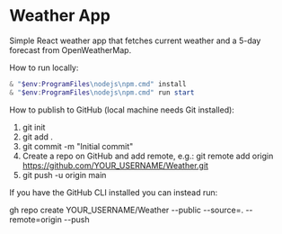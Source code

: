 # Weather App

Simple React weather app that fetches current weather and a 5-day forecast from OpenWeatherMap.

How to run locally:

```powershell
& "$env:ProgramFiles\nodejs\npm.cmd" install
& "$env:ProgramFiles\nodejs\npm.cmd" run start
```

How to publish to GitHub (local machine needs Git installed):

1. git init
2. git add .
3. git commit -m "Initial commit"
4. Create a repo on GitHub and add remote, e.g.:
   git remote add origin https://github.com/YOUR_USERNAME/Weather.git
5. git push -u origin main

If you have the GitHub CLI installed you can instead run:

gh repo create YOUR_USERNAME/Weather --public --source=. --remote=origin --push

